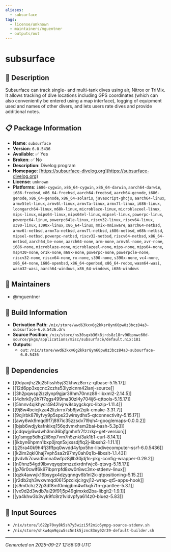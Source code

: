 ```yaml
---
aliases:
  - subsurface
tags:
  - license/unknown
  - maintainers/mguentner
  - outputs/out
---
```


# subsurface

## 📝 Description

Subsurface can track single- and multi-tank dives using air, Nitrox or TriMix.
It allows tracking of dive locations including GPS coordinates (which can also
conveniently be entered using a map interface), logging of equipment used and
names of other divers, and lets users rate dives and provide additional notes.


## 📋 Package Information

- **Name**: `subsurface`
- **Version**: `6.0.5436`
- **Available**: ✅ Yes
- **Broken**: ✅ No
- **Description**: Divelog program
- **Homepage**: [https://subsurface-divelog.org](https://subsurface-divelog.org)
- **License**: `unknown`
- **Platforms**: `i686-cygwin`, `x86_64-cygwin`, `x86_64-darwin`, `aarch64-darwin`, `i686-freebsd`, `x86_64-freebsd`, `aarch64-freebsd`, `aarch64-genode`, `i686-genode`, `x86_64-genode`, `x86_64-solaris`, `javascript-ghcjs`, `aarch64-linux`, `armv5tel-linux`, `armv6l-linux`, `armv7a-linux`, `armv7l-linux`, `i686-linux`, `loongarch64-linux`, `m68k-linux`, `microblaze-linux`, `microblazeel-linux`, `mips-linux`, `mips64-linux`, `mips64el-linux`, `mipsel-linux`, `powerpc-linux`, `powerpc64-linux`, `powerpc64le-linux`, `riscv32-linux`, `riscv64-linux`, `s390-linux`, `s390x-linux`, `x86_64-linux`, `mmix-mmixware`, `aarch64-netbsd`, `armv6l-netbsd`, `armv7a-netbsd`, `armv7l-netbsd`, `i686-netbsd`, `m68k-netbsd`, `mipsel-netbsd`, `powerpc-netbsd`, `riscv32-netbsd`, `riscv64-netbsd`, `x86_64-netbsd`, `aarch64_be-none`, `aarch64-none`, `arm-none`, `armv6l-none`, `avr-none`, `i686-none`, `microblaze-none`, `microblazeel-none`, `mips-none`, `mips64-none`, `msp430-none`, `or1k-none`, `m68k-none`, `powerpc-none`, `powerpcle-none`, `riscv32-none`, `riscv64-none`, `rx-none`, `s390-none`, `s390x-none`, `vc4-none`, `x86_64-none`, `i686-openbsd`, `x86_64-openbsd`, `x86_64-redox`, `wasm64-wasi`, `wasm32-wasi`, `aarch64-windows`, `x86_64-windows`, `i686-windows`
## 👥 Maintainers

- @mguentner


## 🔧 Build Information

- **Derivation Path**: `/nix/store/wwd63kxv6g2kksr8yn60pw0z3bcz84a3-subsurface-6.0.5436.drv`
- **Source Position**: `/nix/store/ns30sqxb36k8jrds8z18rv96bpnwc60d-source/pkgs/applications/misc/subsurface/default.nix:181`
- **Outputs**:
  - `out`:  `/nix/store/wwd63kxv6g2kksr8yn60pw0z3bcz84a3-subsurface-6.0.5436`

## 🔗 Dependencies

- [[0dyaxjhz2kj25fissh5yj32khwz8crrz-qtbase-5.15.17]]
- [[12d6pp3xqcnc2czhs53lyzlcnm42lanj-source]]
- [[3h2pqwsp2izzlynp9gjar39hm70nnz89-libxml2-2.14.5]]
- [[4dhrk0y3h7f7qgs499ma30zl4y704ij6-qttools-5.15.17]]
- [[5lmnv4qikhycr4942lvjrw8sbygckqrc-libzip-1.11.4]]
- [[9j8w4bcicjkza42lizkrrx7sb6jw2qik-cmake-3.31.7]]
- [[9qjirbk87llyfvy9p5sps23wirsydhs5-qtconnectivity-5.15.17]]
- [[awy6wk9mqd9f7j897ic35zzsdv7l9qh4-googlemaps-0.0.0.2]]
- [[bjsb6wdjykafnkixq156qdvmxhsm2bai-bash-5.3p3]]
- [[cdqwjy6wdwh3nn36bjfgmhnfr7fzzrkp-get-version]]
- [[g1smgp5dhq2ii8np7vm7n5znki3ak1b1-curl-8.14.1]]
- [[ikbyn6hpmn1bxp0jrqn5xjxssdjflq2j-libssh2-1.11.1]]
- [[j25ra40k9h4fj3fffpq0wvdd4yfpx5hn-libdivecomputer-ssrf-6.0.5436]]
- [[k2lm2qkl0haj7vph5sa2r97my0ah0q1b-libxslt-1.1.43]]
- [[lvdvlk7cwad5mna0wfpz8jllb30jdj1n-pkg-config-wrapper-0.29.2]]
- [[n0hnz54gd9lbvvqyqqbmzzdxrdnfwjc8-qtsvg-5.15.17]]
- [[p76r0cwlf6k97ibprrpfd8xw0r8wc3nx-stdenv-linux]]
- [[qzk4awwjk16bsygx4dzyqnngv6b1nl2k-qtpositioning-5.15.2]]
- [[r2db2qh3wxwmqd0615pzcixjcirgvj12-wrap-qt5-apps-hook]]
- [[s9m0chz22p3df8mf0migjbm4wfkq57fn-grantlee-5.3.1]]
- [[vx9d2d3wdb7ai29f91j5p49gimxkd2ba-libgit2-1.9.1]]
- [[ya4khw3b3vyk9fc8rz1vidvpfya614z0-bluez-5.83]]

## 📁 Input Sources

- `/nix/store/l622p70vy8k5sh7y5wizi5f2mic6ynpg-source-stdenv.sh`
- `/nix/store/shkw4qm9qcw5sc5n1k5jznc83ny02r39-default-builder.sh`

---
*Generated on 2025-09-27 12:56:09 UTC*
